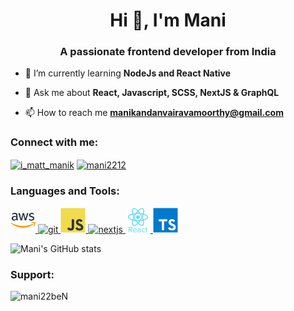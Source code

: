 <h1 align="center">Hi 👋, I'm Mani</h1>
<h3 align="center">A passionate frontend developer from India</h3>

- 🌱 I’m currently learning **NodeJs and React Native**

- 💬 Ask me about **React, Javascript, SCSS, NextJS & GraphQL**

- 📫 How to reach me **manikandanvairavamoorthy@gmail.com**

<h3 align="left">Connect with me:</h3>
<p align="left">
<a href="https://twitter.com/i_matt_manik" target="blank"><img align="center" src="https://raw.githubusercontent.com/rahuldkjain/github-profile-readme-generator/master/src/images/icons/Social/twitter.svg" alt="i_matt_manik" height="30" width="40" /></a>
<a href="https://linkedin.com/in/mani2212" target="blank"><img align="center" src="https://raw.githubusercontent.com/rahuldkjain/github-profile-readme-generator/master/src/images/icons/Social/linked-in-alt.svg" alt="mani2212" height="30" width="40" /></a>
</p>

<h3 align="left">Languages and Tools:</h3>

<p align="left"> <a href="https://aws.amazon.com" target="_blank" rel="noreferrer"> <img src="https://raw.githubusercontent.com/devicons/devicon/master/icons/amazonwebservices/amazonwebservices-original-wordmark.svg" alt="aws" width="40" height="40"/> </a> <a href="https://git-scm.com/" target="_blank" rel="noreferrer"> <img src="https://www.vectorlogo.zone/logos/git-scm/git-scm-icon.svg" alt="git" width="40" height="40"/> </a> <a href="https://developer.mozilla.org/en-US/docs/Web/JavaScript" target="_blank" rel="noreferrer"> <img src="https://raw.githubusercontent.com/devicons/devicon/master/icons/javascript/javascript-original.svg" alt="javascript" width="40" height="40"/> </a> <a href="https://nextjs.org/" target="_blank" rel="noreferrer"> <img src="https://cdn.worldvectorlogo.com/logos/nextjs-2.svg" alt="nextjs" width="40" height="40"/> </a> <a href="https://reactjs.org/" target="_blank" rel="noreferrer"> <img src="https://raw.githubusercontent.com/devicons/devicon/master/icons/react/react-original-wordmark.svg" alt="react" width="40" height="40"/> </a> <a href="https://www.typescriptlang.org/" target="_blank" rel="noreferrer"> <img src="https://raw.githubusercontent.com/devicons/devicon/master/icons/typescript/typescript-original.svg" alt="typescript" width="40" height="40"/> </a> </p>


![Mani's GitHub stats](https://github-readme-stats.vercel.app/api?username=mattmanik&show_icons=true)

<h3 align="left">Support:</h3>
<p><a href="https://www.buymeacoffee.com/mani22beN"> <img align="left" src="https://cdn.buymeacoffee.com/buttons/v2/default-yellow.png" height="50" width="210" alt="mani22beN" /></a></p><br><br>
